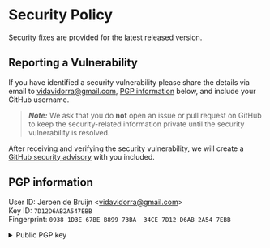 # Security Policy

Security fixes are provided for the latest released version.

## Reporting a Vulnerability

If you have identified a security vulnerability please share the details via email to vidavidorra@gmail.com, [PGP information](#pgp-information) below, and include your GitHub username.

> __*Note:*__ We ask that you do **not** open an issue or pull request on GitHub to keep the security-related information private until the security vulnerability is resolved.

After receiving and verifying the security vulnerability, we will create a [GitHub security advisory](https://docs.github.com/en/free-pro-team@latest/github/managing-security-vulnerabilities/about-github-security-advisories) with you included.

## PGP information

User ID: Jeroen de Bruijn <<vidavidorra@gmail.com>>  
Key ID: `7D12D6AB2A547EBB`  
Fingerprint: `0938 1D3E 67BE B899 73BA  34CE 7D12 D6AB 2A54 7EBB`  

<details><summary>Public PGP key</summary>

```
-----BEGIN PGP PUBLIC KEY BLOCK-----

mQINBFu6FbQBEACbAaS+17TaBDjfsCWT+eBTC00cGRymdkDZ9Sc4jqwF9ish64j7
GihNRlRRwBLCje4sPsZc0H0fNUIjXn/P+0JGQ7cE8KCOIvjSyMqVtauuT9JiOPSp
jfw512ZUkpuInZ27pyH/QZm/NjqV0W+U4iUDDLNafb+rghGlxfZJQEplXVYf7myP
ob73aO8zRTvPUO8CCdeC8dDHOyiIRKL2cI763KEC3+Z+9ilg5n3deu5EazNGK5/Q
gcaRvn5MoRvGARDuMBPOiUx5nhfT3ZVr+nlHRkHGB5pANJdFqlRC5NT6ZpmLAShb
vseBwYpa+gf2UvR+aoivIpFBtc2oP4oFPnkxho7eedEvALjv5qH3vhACbVtF5QcT
vow8CQZm2z0a6B3+uhopxNU1orC1yF2lne2g2FWd4xcWdoQTSJIbmDcXbgpsJ47C
ieUK9yonYLyRBsNr4EWIAOrnt6kwbECoAubsswlhcRUHbNhYuTFbZqCo7G7IAdi2
/UPjCj2LGDm8bmq/Ro9MZhLCUvEkgzZnCyUjXsuj4EpPmZ4I+6e/Toj4pSUlZp6j
ywm4WQieueB/TOgAPb1136r+sxzt9xCwJblJcSdxrz4Hnj87LKffbbhhUY7pYqVv
/l2pDFnOCXnIem9heQrVEXqIU0uedlgCVoLniLDpXFRUlEkZ9UfVW195iwARAQAB
tChKZXJvZW4gZGUgQnJ1aWpuIDx2aWRhdmlkb3JyYUBnbWFpbC5jb20+iQJOBBMB
CAA4FiEECTgdPme+uJlzujTOfRLWqypUfrsFAlu6FbQCGwMFCwkIBwIGFQoJCAsC
BBYCAwECHgECF4AACgkQfRLWqypUfrtSNA/5ATPmirFLvDDt1UdoJvHPCZoKOV3P
Q7eOcjcINSwcZMMHlwY60dEfkEAllTn36ctEFDRElfylfdGTNau5CNcQe73OZeuY
cck1Zx5ePcXgTOHPTgw4eNPm2m/eKWmDukOOGyuZAfj9yjhI6RBUMCTi+gktP0kr
w/Ip3lRRrIZ6GXNEo2cNw5xZFMk7dcmeS0jMY2GYHeygSCWg5rAp7DaASUk4EcRl
Q/RzEkqWJXGKTZk3ywNZGshiZBiCc3pKeauXMyiCEI+mfBRtk6qXPk+Z7hlfK8hL
p2jo5eTTg4LX7gvX+FbP8aZG+Y6mcgF/i8XwrYF8WhdWa/863YOxQiaitcvyA+uQ
U289umGmHownhlVnqmZK1MOhH3faWexQUg2/L8HB1Oy4c5GAU5NCrA/ugDuj7q+j
Z2hGnXNMCK7TS/XFVKoOQpBKNtEVThBiCnMXv2IlGBLILwGME+rqQAfk43SuyqAj
dw4HgiKe055rQuZkqhmZfME4QkzRPfSUgSh2XWgEc2plLwMkayx+0/XxiXL6n2qr
NrJZjfBm9kkP8M9rPqRUo9yTUTfob1Vsaqsz2LIb0qjLpyAI2Hn7bn9v4Ex7hKNj
Q+64FRplw6sAmdw5cOH9ETZqYgqV7AAoAp+Z9N5dF3I6FQq4rHSfl+rxiupEbJBd
lrgNDUPNkaCDXgW5Ag0EW7oVtAEQAMMweIxjU2sOL2+hDsEAqi5N7/vHuxAdFAw1
cEYOwPe5kWhO4jR77iYpCbOL1GV1B36V2f8JxF3xVhdxyHmw1g/io9ITYlLNZy1+
EIXgQxqjDbaBZR4pnTr6NNEQy7tEe/bCL5ZUk5Jn+bQznTsL2p/4LvUvowtGHKCa
kJBaJ0Sey2HMn0E6CNUavoStLYZMz6rotccRV85D3+zE2ClYJyAc4uHz070TTcvX
zmg7hBLTKCMnHRDEh0ap3IN+LLPmvtpxgBJCbrursPqpKu7nR3l4Eq9Ccwy+inbl
3bAFILxJRZVyKBNiwp+pP3EtbgUhQb8bTdkH839hHIiEtBdew7sc6iOfEmHntlJT
dqcUQGARIBPtbyTDdRhagYK6QMRyUp8nKfRSqO/7MDoKbSWMjr3wv17N+vSLOMnd
uvhv8YGWWlB9vfgPgqzS1lOa/N3NJKlYJ25EkI+tvsZod1F90Dy4StFLbrtYtMVD
Y/XgL29CZjmpph5sK6XLi+luDxabC7ISGMXzmzJvWKdXK/FJetG9lYzQ+QEKQ9D3
i46BhK78Q/c1pqyrW9D92Z4vQA5fkrIT63lm5EkrsHknfV2kyI83HXo+8EgVBZpg
4yOwTRPeO78e/1YQoEv5bmu07ax13CIyxEaurAfP9sDtOxC0QC6qxaZqJqOvsv1E
4C8WOMvvABEBAAGJAjYEGAEIACAWIQQJOB0+Z764mXO6NM59EtarKlR+uwUCW7oV
tAIbDAAKCRB9EtarKlR+uyc/D/9d9Tuj2lmgipGGhzjt/AwUczxc/aAfGdnGjm1E
J8vF3O7m4KlNH4qJ7qpwi/AKbUw1UxTXUnb5uPfNeWDa0xVc+iSu/hmWlJ8ef+NG
m22ep5CwEqvHpi3KfpCbMKkN89LpP+XoxiYibY1Z7Em+cCNZxW6zAEPC27SlEwpm
EF7e9z4AVbsmT5fFJFQlkynctZbNgn/YBQeJ2Zt5Nd9aapP4sb5ZftNSzV5akNyz
/HPeKMbL/nUjwVqA8psfu+Kco+sUAGRLVFsZi2eAanhdj5P9BtPMB740CdQrdmZV
8K2e2+FrIqCSgK4797eoVFUOMxeV0WVTpBAOoc49XW/TlR6P08hLEWqpEm61n28w
MmunWRxJw2yNTcNqxgNJSyKkjjMcdwKTxMzNIo1h2uri+OAV2T03JeX+eQ65Ah/l
2Uqw6BgNXtUgGXzbyJGnBivOMEe6rEOvkKEA7mykdUkSUY8mEUhUtbwgiLyCt02G
k/0rABmySbHg/FbNs4Wa8e8d+l04YsrvXflCeJ6wVQF6nFz0eV0Lhz1TkyPlmHV0
ziXXbjsEJjSlhsAUZFFUXcdrPvWsrBx86GNJqhQkZ+qZpqXraWsaWuLI+a0K8772
U8c7hwRD/gMZn9TNTA0m9uVEFFriFcQI6zVedS0G3j7gHE1TtioOEIZQiK0OZV78
ldkvnQ==
=l1IL
-----END PGP PUBLIC KEY BLOCK-----
```

</details>
